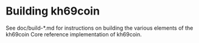 Building kh69coin
================

See doc/build-*.md for instructions on building the various
elements of the kh69coin Core reference implementation of kh69coin.
